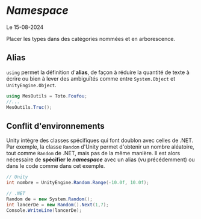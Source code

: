 # *Namespace*

Le 15-08-2024

Placer les types dans des catégories nommées et en arborescence.

## Alias

`using` permet la définition d'**alias**, de façon à réduire la quantité de texte à écrire ou bien à lever des ambiguïtés comme entre `System.Object` et `UnityEngine.Object`.

```C#
using MesOutils = Toto.Foufou;
//...
MesOutils.Truc();
```

## Conflit d'environnements

Unity intègre des classes spécifiques qui font doublon avec celles de .NET. Par exemple, la classe `Random` d'Unity permet d'obtenir un nombre aléatoire, tout comme `Random` de .NET, mais pas de la même manière. Il est alors nécessaire de **spécifier le *namespace*** avec un alias (vu précédemment) ou dans le code comme dans cet exemple.

```C#
// Unity 
int nombre = UnityEngine.Random.Range(-10.0f, 10.0f);
```

```C#
// .NET
Random de = new System.Random();
int lancerDe = new Random().Next(1,7);
Console.WriteLine(lancerDe);
```

